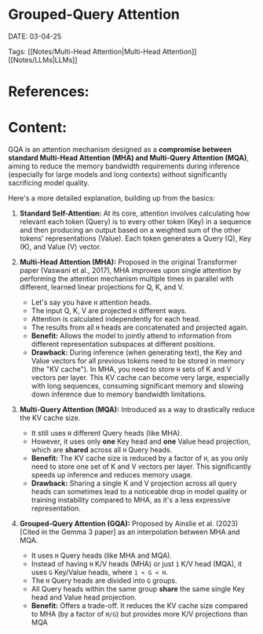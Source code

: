 
# Grouped-Query Attention


DATE:  03-04-25


Tags:  [[Notes/Multi-Head Attention|Multi-Head Attention]] [[Notes/LLMs|LLMs]]

# References:




# Content:

GQA is an attention mechanism designed as a **compromise between standard Multi-Head Attention (MHA) and Multi-Query Attention (MQA)**, aiming to reduce the memory bandwidth requirements during inference (especially for large models and long contexts) without significantly sacrificing model quality.

Here's a more detailed explanation, building up from the basics:

1. **Standard Self-Attention:** At its core, attention involves calculating how relevant each token (Query) is to every other token (Key) in a sequence and then producing an output based on a weighted sum of the other tokens' representations (Value). Each token generates a Query (Q), Key (K), and Value (V) vector.
    
2. **Multi-Head Attention (MHA):** Proposed in the original Transformer paper (Vaswani et al., 2017), MHA improves upon single attention by performing the attention mechanism multiple times in parallel with different, learned linear projections for Q, K, and V.
    
    - Let's say you have `H` attention heads.
    - The input Q, K, V are projected `H` different ways.
    - Attention is calculated independently for each head.
    - The results from all `H` heads are concatenated and projected again.
    - **Benefit:** Allows the model to jointly attend to information from different representation subspaces at different positions.
    - **Drawback:** During inference (when generating text), the Key and Value vectors for all previous tokens need to be stored in memory (the "KV cache"). In MHA, you need to store `H` sets of K and V vectors per layer. This KV cache can become very large, especially with long sequences, consuming significant memory and slowing down inference due to memory bandwidth limitations.
3. **Multi-Query Attention (MQA):** Introduced as a way to drastically reduce the KV cache size.
    
    - It still uses `H` different Query heads (like MHA).
    - However, it uses only **one** Key head and **one** Value head projection, which are **shared** across all `H` Query heads.
    - **Benefit:** The KV cache size is reduced by a factor of `H`, as you only need to store one set of K and V vectors per layer. This significantly speeds up inference and reduces memory usage.
    - **Drawback:** Sharing a single K and V projection across all query heads can sometimes lead to a noticeable drop in model quality or training instability compared to MHA, as it's a less expressive representation.
4. **Grouped-Query Attention (GQA):** Proposed by Ainslie et al. (2023) [Cited in the Gemma 3 paper] as an interpolation between MHA and MQA.
    
    - It uses `H` Query heads (like MHA and MQA).
    - Instead of having `H` K/V heads (MHA) or just `1` K/V head (MQA), it uses `G` Key/Value heads, where `1 < G < H`.
    - The `H` Query heads are divided into `G` groups.
    - All Query heads within the same group **share** the same single Key head and Value head projection.
    - **Benefit:** Offers a trade-off. It reduces the KV cache size compared to MHA (by a factor of `H/G`) but provides more K/V projections than MQA



